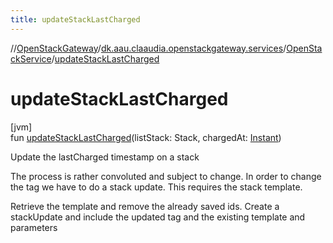 ```yaml
---
title: updateStackLastCharged
---
```

//[OpenStackGateway](../../../index.html)/[dk.aau.claaudia.openstackgateway.services](../index.html)/[OpenStackService](index.html)/[updateStackLastCharged](update-stack-last-charged.html)



# updateStackLastCharged



[jvm]\
fun [updateStackLastCharged](update-stack-last-charged.html)(listStack: Stack, chargedAt: [Instant](https://docs.oracle.com/javase/8/docs/api/java/time/Instant.html))



Update the lastCharged timestamp on a stack



The process is rather convoluted and subject to change. In order to change the tag we have to do a stack update. This requires the stack template.



Retrieve the template and remove the already saved ids. Create a stackUpdate and include the updated tag and the existing template and parameters




